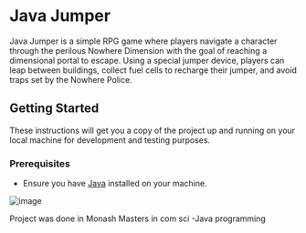 # Java Jumper

Java Jumper is a simple RPG game where players navigate a character through the perilous Nowhere Dimension with the goal of reaching a dimensional portal to escape. Using a special jumper device, players can leap between buildings, collect fuel cells to recharge their jumper, and avoid traps set by the Nowhere Police.

## Getting Started

These instructions will get you a copy of the project up and running on your local machine for development and testing purposes.

### Prerequisites

- Ensure you have [Java](https://java.com/en/download/) installed on your machine.



![image](https://github.com/Nafis28/termjumper/assets/30291815/fbbb4e2b-669c-4298-9b73-be459a63a8e9)


Project was done in Monash Masters in com sci
-Java programming

